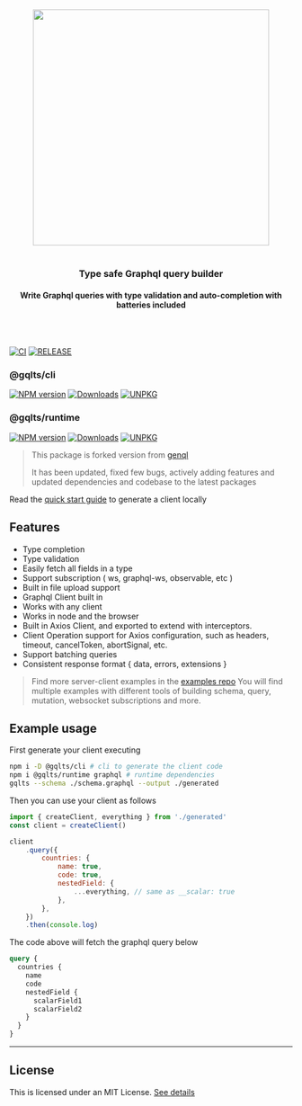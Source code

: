 <div align='center'>
    <br/>
    <br/>
    <img src='https://gqlts.vercel.app/banner.jpg' width='420px'>
    <br/>
    <br/>
    <h3>Type safe Graphql query builder</h3>
    <h4>Write Graphql queries with type validation and auto-completion with batteries included</h4>
    <br/>
    <br/>
</div>

[![CI](https://github.com/meabed/gqlts/actions/workflows/ci.yml/badge.svg)](https://github.com/meabed/gqlts/actions/workflows/ci.yml)
[![RELEASE](https://github.com/meabed/gqlts/actions/workflows/release.yml/badge.svg)](https://github.com/meabed/gqlts/actions/workflows/release.yml)
### @gqlts/cli
[![NPM version](https://img.shields.io/npm/v/@gqlts/cli.svg)](https://www.npmjs.com/package/@gqlts/cli)
[![Downloads](https://img.shields.io/npm/dm/@gqlts/cli.svg)](https://www.npmjs.com/package/@gqlts/cli)
[![UNPKG](https://img.shields.io/badge/UNPKG-CLI-179BD7.svg)](https://unpkg.com/browse/@gqlts/cli@latest/)
### @gqlts/runtime
[![NPM version](https://img.shields.io/npm/v/@gqlts/runtime.svg)](https://www.npmjs.com/package/@gqlts/runtime)
[![Downloads](https://img.shields.io/npm/dm/@gqlts/runtime.svg)](https://www.npmjs.com/package/@gqlts/runtime)
[![UNPKG](https://img.shields.io/badge/UNPKG-RUNTIME-179BD7.svg)](https://unpkg.com/browse/@gqlts/runtime@latest/)

> This package is forked version from [genql](https://github.com/remorses/genql/)
>
> It has been updated, fixed few bugs, actively adding features and updated dependencies and codebase to the latest packages

Read the [quick start guide](https://gqlts.vercel.app/docs) to generate a client locally

## **Features**

- Type completion
- Type validation
- Easily fetch all fields in a type
- Support subscription ( ws, graphql-ws, observable, etc )
- Built in file upload support
- Graphql Client built in
- Works with any client
- Works in node and the browser
- Built in Axios Client, and exported to extend with interceptors.
- Client Operation support for Axios configuration, such as headers, timeout, cancelToken, abortSignal, etc.
- Support batching queries
- Consistent response format { data, errors, extensions }

> Find more server-client examples in the [examples repo](https://github.com/meabed/graphql-examples)
> You will find multiple examples with different tools of building schema, query, mutation, websocket subscriptions and more.

## Example usage

First generate your client executing

```sh
npm i -D @gqlts/cli # cli to generate the client code
npm i @gqlts/runtime graphql # runtime dependencies
gqlts --schema ./schema.graphql --output ./generated
```

Then you can use your client as follows

```js
import { createClient, everything } from './generated'
const client = createClient()

client
    .query({
        countries: {
            name: true,
            code: true,
            nestedField: {
                ...everything, // same as __scalar: true
            },
        },
    })
    .then(console.log)
```

The code above will fetch the graphql query below

```graphql
query {
  countries {
    name
    code
    nestedField {
      scalarField1
      scalarField2
    }
  }
}
```

---

## License

This is licensed under an MIT License. [See details](LICENSE)
